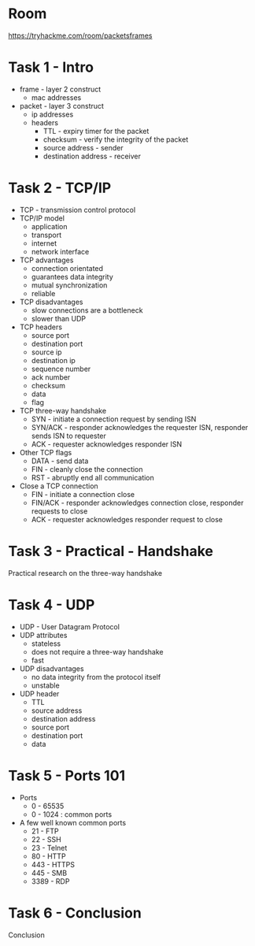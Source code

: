 # Room
https://tryhackme.com/room/packetsframes

# Task 1 - Intro
* frame - layer 2 construct
  * mac addresses
* packet - layer 3 construct
  * ip addresses
  * headers
    * TTL - expiry timer for the packet
    * checksum - verify the integrity of the packet
    * source address - sender
    * destination address - receiver

# Task 2 - TCP/IP
* TCP - transmission control protocol
* TCP/IP model
  * application
  * transport
  * internet
  * network interface
* TCP advantages
  * connection orientated
  * guarantees data integrity
  * mutual synchronization
  * reliable
* TCP disadvantages
  * slow connections are a bottleneck
  * slower than UDP
* TCP headers
  * source port
  * destination port
  * source ip
  * destination ip
  * sequence number
  * ack number
  * checksum
  * data
  * flag
* TCP three-way handshake
  * SYN - initiate a connection request by sending ISN
  * SYN/ACK - responder acknowledges the requester ISN, responder sends ISN to requester
  * ACK - requester acknowledges responder ISN
* Other TCP flags
  * DATA - send data
  * FIN - cleanly close the connection
  * RST - abruptly end all communication
* Close a TCP connection
  * FIN - initiate a connection close
  * FIN/ACK - responder acknowledges connection close, responder requests to close
  * ACK - requester acknowledges responder request to close

# Task 3 - Practical - Handshake
Practical research on the three-way handshake

# Task 4 - UDP
* UDP - User Datagram Protocol
* UDP attributes
  * stateless
  * does not require a three-way handshake
  * fast
* UDP disadvantages
  * no data integrity from the protocol itself
  * unstable
* UDP header
  * TTL
  * source address
  * destination address
  * source port
  * destination port
  * data

# Task 5 - Ports 101
* Ports
  * 0 - 65535
  * 0 - 1024 : common ports
* A few well known common ports
  * 21 - FTP
  * 22 - SSH
  * 23 - Telnet
  * 80 - HTTP
  * 443 - HTTPS
  * 445 - SMB
  * 3389 - RDP

# Task 6 - Conclusion
Conclusion